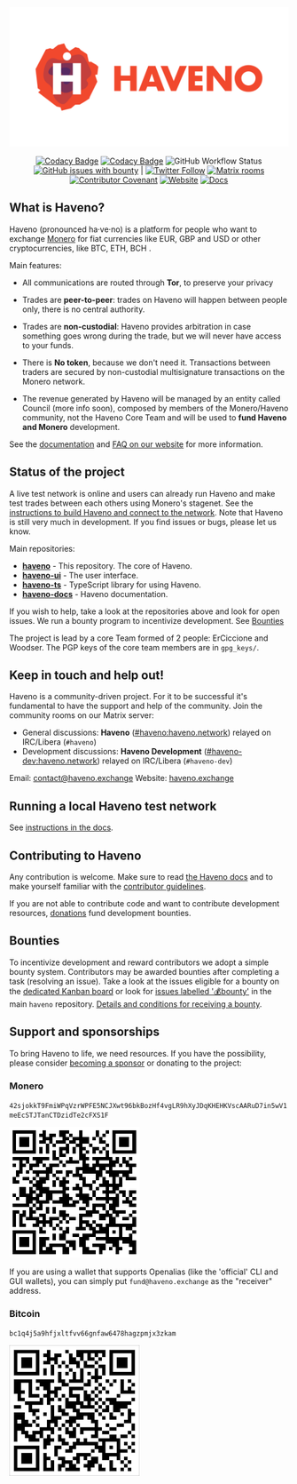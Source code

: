 <div align="center"> 
  <img src="https://raw.githubusercontent.com/haveno-dex/haveno-meta/721e52919b28b44d12b6e1e5dac57265f1c05cda/logo/haveno_logo_landscape.svg" alt="Haveno logo">

  [![Codacy Badge](https://app.codacy.com/project/badge/Grade/1a4ddf140d634f2ca1fd120a7cff4574)](https://app.codacy.com/gh/haveno-dex/haveno/dashboard)
  [![Codacy Badge](https://app.codacy.com/project/badge/Coverage/1a4ddf140d634f2ca1fd120a7cff4574)](https://app.codacy.com/gh/haveno-dex/haveno/dashboard)
  ![GitHub Workflow Status](https://img.shields.io/github/workflow/status/haveno-dex/haveno/CI)
  [![GitHub issues with bounty](https://img.shields.io/github/issues-search/haveno-dex/haveno?color=%23fef2c0&label=Issues%20with%20bounties&query=project%3Ahaveno-dex%2F2)](https://github.com/orgs/haveno-dex/projects/2) | 
  [![Twitter Follow](https://img.shields.io/twitter/follow/HavenoDEX?style=social)](https://twitter.com/havenodex)
  [![Matrix rooms](https://img.shields.io/badge/Matrix%20room-%23haveno-blue)](https://matrix.to/#/#haveno:haveno.network) [![Contributor Covenant](https://img.shields.io/badge/Contributor%20Covenant-2.1-4baaaa.svg)](https://github.com/haveno-dex/.github/blob/master/CODE_OF_CONDUCT.md) 
  [![Website](https://img.shields.io/badge/Website-haveno.exchange-blue)](https://haveno.exchange)
  [![Docs](https://img.shields.io/badge/Docs-docs.haveno.exchange-blue)](https://haveno.exchange)
</div>

## What is Haveno?

Haveno (pronounced ha‧ve‧no) is a platform for people who want to exchange [Monero](https://getmonero.org) for fiat currencies like EUR, GBP and USD or other cryptocurrencies, like BTC, ETH, BCH .

Main features:

- All communications are routed through **Tor**, to preserve your privacy

- Trades are **peer-to-peer**: trades on Haveno will happen between people only, there is no central authority.

- Trades are **non-custodial**: Haveno provides arbitration in case something goes wrong during the trade, but we will never have access to your funds.

- There is **No token**, because we don't need it. Transactions between traders are secured by non-custodial multisignature transactions on the Monero network.

- The revenue generated by Haveno will be managed by an entity called Council (more info soon), composed by members of the Monero/Haveno community, not the Haveno Core Team and will be used to **fund Haveno and Monero** development.

See the [documentation](https://haveno.exchange) and [FAQ on our website](https://haveno.exchange/faq/) for more information.

## Status of the project

A live test network is online and users can already run Haveno and make test trades between each others using Monero's stagenet. See the [instructions to build Haveno and connect to the network](https://github.com/haveno-dex/haveno/blob/master/docs/installing.md). Note that Haveno is still very much in development. If you find issues or bugs, please let us know.

Main repositories:

- **[haveno](https://github.com/haveno-dex/haveno)** - This repository. The core of Haveno.
- **[haveno-ui](https://github.com/haveno-dex/haveno-ui)** - The user interface.
- **[haveno-ts](https://github.com/haveno-dex/haveno-ts)** - TypeScript library for using Haveno.
- **[haveno-docs](https://github.com/haveno-dex/haveno-docs)** - Haveno documentation.

If you wish to help, take a look at the repositories above and look for open issues. We run a bounty program to incentivize development. See [Bounties](#bounties)

The project is lead by a core Team formed of 2 people: ErCiccione and Woodser. The PGP keys of the core team members are in `gpg_keys/`.

## Keep in touch and help out!

Haveno is a community-driven project. For it to be successful it's fundamental to have the support and help of the community. Join the community rooms on our Matrix server:

- General discussions: **Haveno** ([#haveno:haveno.network](https://matrix.to/#/#haveno:haveno.network)) relayed on IRC/Libera (`#haveno`)
- Development discussions: **Haveno Development** ([#haveno-dev:haveno.network](https://matrix.to/#/#haveno-dev:haveno.network)) relayed on IRC/Libera (`#haveno-dev`)

Email: contact@haveno.exchange
Website: [haveno.exchange](https://haveno.exchange)

## Running a local Haveno test network

See [instructions in the docs](https://docs.haveno.exchange/development/installing/).

## Contributing to Haveno

Any contribution is welcome. Make sure to read [the Haveno docs](https://docs.haveno.exchange) and to make yourself familiar with the [contributor guidelines](https://docs.haveno.exchange/development/contributor-guidelines/).

If you are not able to contribute code and want to contribute development resources, [donations](#support) fund development bounties.

## Bounties

To incentivize development and reward contributors we adopt a simple bounty system. Contributors may be awarded bounties after completing a task (resolving an issue). Take a look at the issues eligible for a bounty on the [dedicated Kanban board](https://github.com/orgs/haveno-dex/projects/2) or look for [issues labelled '💰bounty'](https://github.com/haveno-dex/haveno/issues?q=is%3Aissue+is%3Aopen+label%3A%F0%9F%92%B0bounty) in the main `haveno` repository. [Details and conditions for receiving a bounty](https://docs.haveno.exchange/development/bounties/).

## Support and sponsorships

To bring Haveno to life, we need resources. If you have the possibility, please consider [becoming a sponsor](https://haveno.exchange/sponsors/) or donating to the project:

### Monero

`42sjokkT9FmiWPqVzrWPFE5NCJXwt96bkBozHf4vgLR9hXyJDqKHEHKVscAARuD7in5wV1meEcSTJTanCTDzidTe2cFXS1F`

![Qr code](https://raw.githubusercontent.com/haveno-dex/haveno/master/media/qrhaveno.png)

If you are using a wallet that supports Openalias (like the 'official' CLI and GUI wallets), you can simply put `fund@haveno.exchange` as the "receiver" address.

### Bitcoin

`bc1q4j5a9hfjxltfvv66gnfaw6478hagzpmjx3zkam`

![Qr code](https://raw.githubusercontent.com/haveno-dex/haveno/master/media/qrbtc.png)